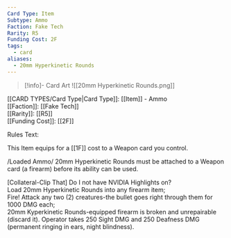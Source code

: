 ```yaml
---
Card Type: Item
Subtype: Ammo
Faction: Fake Tech
Rarity: R5
Funding Cost: 2F
tags:
  - card
aliases:
  - 20mm Hyperkinetic Rounds
---
```

> [!info]- Card Art
> ![[20mm Hyperkinetic Rounds.png]]

[[CARD TYPES/Card Type|Card Type]]: [[Item]] - Ammo  
[[Faction]]: [[Fake Tech]]  
[[Rarity]]: [[R5]]  
[[Funding Cost]]: [[2F]]  

Rules Text:  

This Item equips for a [[1F]] cost to a Weapon card you control.  

/Loaded Ammo/ 20mm Hyperkinetic Rounds must be attached to a Weapon card (a firearm) before its ability can be used.  

[Collateral-Clip That] Do I not have NVIDIA Highlights on?  
Load 20mm Hyperkinetic Rounds into any firearm item;  
Fire! Attack any two (2) creatures-the bullet goes right through them for 1000 DMG each;  
20mm Kyperkinetic Rounds-equipped firearm is broken and unrepairable (discard it). Operator takes 250 Sight DMG and 250 Deafness DMG (permanent ringing in ears, night blindness).  
